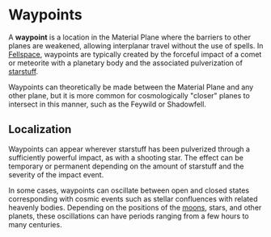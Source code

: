 # Waypoints

A **waypoint** is a location in the Material Plane where the barriers to other planes are weakened, allowing interplanar travel without the use of spells. In [Fellspace](../ch-1-welcome-to-mote/cosmology/fellspace.md), waypoints are typically created by the forceful impact of a comet or meteorite with a planetary body and the associated pulverization of [starstuff](../ch-6-mote-treasures/starstuff.md).

Waypoints can theoretically be made between the Material Plane and any other plane, but it is more common for cosmologically "closer" planes to intersect in this manner, such as the Feywild or Shadowfell.

## Localization

Waypoints can appear wherever starstuff has been pulverized through a sufficiently powerful impact, as with a shooting star. The effect can be temporary or permanent depending on the amount of starstuff and the severity of the impact event.

In some cases, waypoints can oscillate between open and closed states corresponding with cosmic events such as stellar confluences with related heavenly bodies. Depending on the positions of the [moons](../ch-1-welcome-to-mote/cosmology/moons/), stars, and other planets, these oscillations can have periods ranging from a few hours to many centuries.
